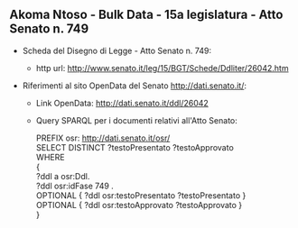 ## Akoma Ntoso - Bulk Data - 15a legislatura - Atto Senato n. 749 ##

* Scheda del Disegno di Legge - Atto Senato n. 749:
	* http url: http://www.senato.it/leg/15/BGT/Schede/Ddliter/26042.htm

* Riferimenti al sito OpenData del Senato http://dati.senato.it/:
	* Link OpenData: http://dati.senato.it/ddl/26042
	* Query SPARQL per i documenti relativi all'Atto Senato:

        PREFIX osr: <http://dati.senato.it/osr/>  
		SELECT DISTINCT ?testoPresentato ?testoApprovato  
		WHERE  
		{  
		    ?ddl a osr:Ddl.  
		    ?ddl osr:idFase 749 .  
		    OPTIONAL { ?ddl osr:testoPresentato ?testoPresentato }  
		    OPTIONAL { ?ddl osr:testoApprovato ?testoApprovato }  
		}
		